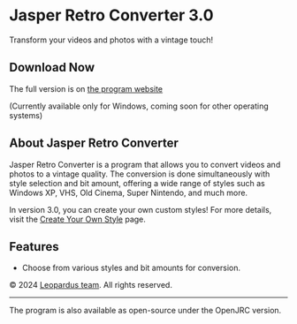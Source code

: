 # Jasper Retro Converter 3.0

Transform your videos and photos with a vintage touch!

## Download Now
The full version is on [the program website](https://jasper.rf.gd/)

(Currently available only for Windows, coming soon for other operating systems)

## About Jasper Retro Converter

Jasper Retro Converter is a program that allows you to convert videos and photos to a vintage quality. The conversion is done simultaneously with style selection and bit amount, offering a wide range of styles such as Windows XP, VHS, Old Cinema, Super Nintendo, and much more.

In version 3.0, you can create your own custom styles! For more details, visit the [Create Your Own Style](https://jasper.rf.gd/façaoseu) page.

## Features

- Choose from various styles and bit amounts for conversion.

© 2024 [Leopardus team](https://leopardusteam.com). All rights reserved.

---

The program is also available as open-source under the OpenJRC version.

